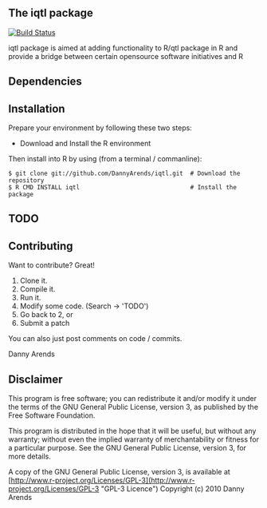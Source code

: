 The iqtl package
----------------
[![Build Status](https://travis-ci.org/DannyArends/iqtl.svg)](https://travis-ci.org/DannyArends/iqtl)

iqtl package is aimed at adding functionality to R/qtl package in R and provide a bridge between certain opensource software initiatives and R

Dependencies
------------

Installation
------------
Prepare your environment by following these two steps:

- Download and Install the R environment

Then install into R by using (from a terminal / commanline):

    $ git clone git://github.com/DannyArends/iqtl.git  # Download the repository
    $ R CMD INSTALL iqtl                               # Install the package

TODO
----


Contributing
------------

Want to contribute? Great!

1. Clone it.
2. Compile it.
3. Run it.
4. Modify some code. (Search -> 'TODO')
5. Go back to 2, or
6. Submit a patch

You can also just post comments on code / commits.

Danny Arends

Disclaimer
----------
This program is free software; you can redistribute it and/or
modify it under the terms of the GNU General Public License,
version 3, as published by the Free Software Foundation.

This program is distributed in the hope that it will be useful,
but without any warranty; without even the implied warranty of
merchantability or fitness for a particular purpose.  See the GNU
General Public License, version 3, for more details.

A copy of the GNU General Public License, version 3, is available
at [http://www.r-project.org/Licenses/GPL-3](http://www.r-project.org/Licenses/GPL-3 "GPL-3 Licence")
Copyright (c) 2010 Danny Arends
